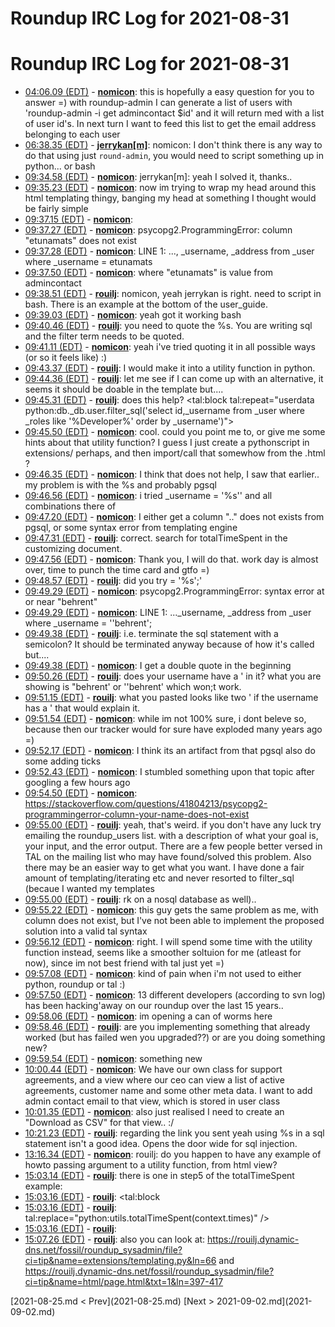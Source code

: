 # Roundup IRC Log for 2021-08-31 #
# Roundup IRC Log for 2021-08-31
* <a href="#04:06.09" id="04:06.09">04:06.09 (EDT)</a> - __[nomicon](https://github.com/nomicon)__: this is hopefully a easy question for you to answer =) with roundup-admin I can generate a list of users with 'roundup-admin -i <tracker home> get admincontact $id' and it will return med with a list of user id's. In next turn I want to feed this list to get the email address belonging to each user
* <a href="#06:38.35" id="06:38.35">06:38.35 (EDT)</a> - __[jerrykan[m]](https://github.com/jerrykan[m])__: nomicon: I don't think there is any way to do that using just `round-admin`, you would need to script something up in python... or bash
* <a href="#09:34.58" id="09:34.58">09:34.58 (EDT)</a> - __[nomicon](https://github.com/nomicon)__: jerrykan[m]: yeah I solved it, thanks..
* <a href="#09:35.23" id="09:35.23">09:35.23 (EDT)</a> - __[nomicon](https://github.com/nomicon)__: now im trying to wrap my head around this html templating thingy, banging my head at something I thought would be fairly simple
* <a href="#09:37.15" id="09:37.15">09:37.15 (EDT)</a> - __[nomicon](https://github.com/nomicon)__: <td tal:define="admincontact python:sa.admincontact.plain()" tal:content="python:db._db.user.filter_sql('select id, _username, _address from _user where _username = %s' % ( admincontact ))"></td>
* <a href="#09:37.27" id="09:37.27">09:37.27 (EDT)</a> - __[nomicon](https://github.com/nomicon)__: psycopg2.ProgrammingError: column "etunamats" does not exist
* <a href="#09:37.28" id="09:37.28">09:37.28 (EDT)</a> - __[nomicon](https://github.com/nomicon)__: LINE 1: ..., _username, _address from _user where _username = etunamats
* <a href="#09:37.50" id="09:37.50">09:37.50 (EDT)</a> - __[nomicon](https://github.com/nomicon)__: where "etunamats" is value from admincontact
* <a href="#09:38.51" id="09:38.51">09:38.51 (EDT)</a> - __[rouilj](https://github.com/rouilj)__: nomicon, yeah jerrykan is right. need to script in bash. There is an example at the bottom of the user_guide.
* <a href="#09:39.03" id="09:39.03">09:39.03 (EDT)</a> - __[nomicon](https://github.com/nomicon)__: yeah got it working bash
* <a href="#09:40.46" id="09:40.46">09:40.46 (EDT)</a> - __[rouilj](https://github.com/rouilj)__: you need to quote the %s. You are writing sql and the filter term needs to be quoted.
* <a href="#09:41.11" id="09:41.11">09:41.11 (EDT)</a> - __[nomicon](https://github.com/nomicon)__: yeah i've tried quoting it in all possible ways (or so it feels like) :)
* <a href="#09:43.37" id="09:43.37">09:43.37 (EDT)</a> - __[rouilj](https://github.com/rouilj)__: I would make it into a utility function in python.
* <a href="#09:44.36" id="09:44.36">09:44.36 (EDT)</a> - __[rouilj](https://github.com/rouilj)__: let me see if I can come up with an alternative, it seems it should be doable in the template but....
* <a href="#09:45.31" id="09:45.31">09:45.31 (EDT)</a> - __[rouilj](https://github.com/rouilj)__: does this help? <tal:block tal:repeat="userdata python:db._db.user.filter_sql('select id,_username from _user where _roles like \'%Developer%\' order by _username')">
* <a href="#09:45.50" id="09:45.50">09:45.50 (EDT)</a> - __[nomicon](https://github.com/nomicon)__: cool. could you point me to, or give me some hints about that utility function? I guess I just create a pythonscript in extensions/ perhaps, and then import/call that somewhow from the .html ?
* <a href="#09:46.35" id="09:46.35">09:46.35 (EDT)</a> - __[nomicon](https://github.com/nomicon)__: I think that does not help, I saw that earlier.. my problem is with the %s and probably pgsql
* <a href="#09:46.56" id="09:46.56">09:46.56 (EDT)</a> - __[nomicon](https://github.com/nomicon)__: i tried _username = \'%s\'' and all combinations there of
* <a href="#09:47.20" id="09:47.20">09:47.20 (EDT)</a> - __[nomicon](https://github.com/nomicon)__: I either get a column ".." does not exists from pgsql, or some syntax error from templating engine
* <a href="#09:47.31" id="09:47.31">09:47.31 (EDT)</a> - __[rouilj](https://github.com/rouilj)__: correct. search for totalTimeSpent in the customizing document.
* <a href="#09:47.56" id="09:47.56">09:47.56 (EDT)</a> - __[nomicon](https://github.com/nomicon)__: Thank you, I will do that. work day is almost over, time to punch the time card and gtfo =)
* <a href="#09:48.57" id="09:48.57">09:48.57 (EDT)</a> - __[rouilj](https://github.com/rouilj)__: did you try = \'%s\';'
* <a href="#09:49.29" id="09:49.29">09:49.29 (EDT)</a> - __[nomicon](https://github.com/nomicon)__: psycopg2.ProgrammingError: syntax error at or near "behrent"
* <a href="#09:49.29" id="09:49.29">09:49.29 (EDT)</a> - __[nomicon](https://github.com/nomicon)__: LINE 1: ..._username, _address from _user where _username = ''behrent';
* <a href="#09:49.38" id="09:49.38">09:49.38 (EDT)</a> - __[rouilj](https://github.com/rouilj)__: i.e. terminate the sql statement with a semicolon? It should be terminated anyway because of how it's called but....
* <a href="#09:49.38" id="09:49.38">09:49.38 (EDT)</a> - __[nomicon](https://github.com/nomicon)__: I get a double quote in the beginning
* <a href="#09:50.26" id="09:50.26">09:50.26 (EDT)</a> - __[rouilj](https://github.com/rouilj)__: does your username have a ' in it? what you are showing is "behrent' or ''behrent' which won;t work.
* <a href="#09:51.15" id="09:51.15">09:51.15 (EDT)</a> - __[rouilj](https://github.com/rouilj)__: what you pasted looks like two ' if the username has a ' that would explain it.
* <a href="#09:51.54" id="09:51.54">09:51.54 (EDT)</a> - __[nomicon](https://github.com/nomicon)__: while im not 100% sure, i dont beleve so, because then our tracker would for sure have exploded many years ago =)
* <a href="#09:52.17" id="09:52.17">09:52.17 (EDT)</a> - __[nomicon](https://github.com/nomicon)__: I think its an artifact from that pgsql also do some adding ticks
* <a href="#09:52.43" id="09:52.43">09:52.43 (EDT)</a> - __[nomicon](https://github.com/nomicon)__: I stumbled something upon that topic after googling a few hours ago
* <a href="#09:54.50" id="09:54.50">09:54.50 (EDT)</a> - __[nomicon](https://github.com/nomicon)__: <https://stackoverflow.com/questions/41804213/psycopg2-programmingerror-column-your-name-does-not-exist>
* <a href="#09:55.00" id="09:55.00">09:55.00 (EDT)</a> - __[rouilj](https://github.com/rouilj)__: yeah, that's weird. if you don't have any luck try emailing the roundup_users list. with a description of what your goal is, your input, and the error output. There are a few people better versed in TAL  on the mailing list who may have found/solved this problem. Also there may be an easier way to get what you want. I have done a fair amount of templating/iterating etc and never resorted to filter_sql (becaue I wanted my templates
* <a href="#09:55.00" id="09:55.00">09:55.00 (EDT)</a> - __[rouilj](https://github.com/rouilj)__: rk on a nosql database as well)..
* <a href="#09:55.22" id="09:55.22">09:55.22 (EDT)</a> - __[nomicon](https://github.com/nomicon)__: this guy gets the same problem as me, with column does not exist, but I've not been able to implement the proposed solution into a valid tal syntax
* <a href="#09:56.12" id="09:56.12">09:56.12 (EDT)</a> - __[nomicon](https://github.com/nomicon)__: right. I will spend some time with the utility function instead, seems like a smoother soltuion for me (atleast for now), since im not best friend with tal just yet =)
* <a href="#09:57.08" id="09:57.08">09:57.08 (EDT)</a> - __[nomicon](https://github.com/nomicon)__: kind of pain when i'm not used to either python, roundup or tal :)
* <a href="#09:57.50" id="09:57.50">09:57.50 (EDT)</a> - __[nomicon](https://github.com/nomicon)__: 13 different developers (according to svn log) has been hacking'away on our roundup over the last 15 years..
* <a href="#09:58.06" id="09:58.06">09:58.06 (EDT)</a> - __[nomicon](https://github.com/nomicon)__: im opening a can of worms here
* <a href="#09:58.46" id="09:58.46">09:58.46 (EDT)</a> - __[rouilj](https://github.com/rouilj)__: are you implementing something that already worked (but has failed wen you upgraded??) or are you doing something new?
* <a href="#09:59.54" id="09:59.54">09:59.54 (EDT)</a> - __[nomicon](https://github.com/nomicon)__: something new
* <a href="#10:00.44" id="10:00.44">10:00.44 (EDT)</a> - __[nomicon](https://github.com/nomicon)__: We have our own class for support agreements, and a view where our ceo can view a list of active agreements, customer name and some other meta data. I want to add admin contact email to that view, which is stored in user class
* <a href="#10:01.35" id="10:01.35">10:01.35 (EDT)</a> - __[nomicon](https://github.com/nomicon)__: also just realised I need to create an "Download as CSV" for that view.. :/
* <a href="#10:21.23" id="10:21.23">10:21.23 (EDT)</a> - __[rouilj](https://github.com/rouilj)__: regarding the link you sent yeah using %s in a sql statement isn't a good idea. Opens the door wide for sql injection.
* <a href="#13:16.34" id="13:16.34">13:16.34 (EDT)</a> - __[nomicon](https://github.com/nomicon)__: rouilj: do you happen to have any example of howto passing argument to a utility function, from html view?
* <a href="#15:03.14" id="15:03.14">15:03.14 (EDT)</a> - __[rouilj](https://github.com/rouilj)__: there is one in step5 of the totalTimeSpent example:
* <a href="#15:03.16" id="15:03.16">15:03.16 (EDT)</a> - __[rouilj](https://github.com/rouilj)__: <tal:block
* <a href="#15:03.16" id="15:03.16">15:03.16 (EDT)</a> - __[rouilj](https://github.com/rouilj)__: tal:replace="python:utils.totalTimeSpent(context.times)" />
* <a href="#15:03.16" id="15:03.16">15:03.16 (EDT)</a> - __[rouilj](https://github.com/rouilj)__: </th></tr>
* <a href="#15:07.26" id="15:07.26">15:07.26 (EDT)</a> - __[rouilj](https://github.com/rouilj)__: also you can look at: <https://rouilj.dynamic-dns.net/fossil/roundup_sysadmin/file?ci=tip&name=extensions/templating.py&ln=66> and <https://rouilj.dynamic-dns.net/fossil/roundup_sysadmin/file?ci=tip&name=html/page.html&txt=1&ln=397-417>

<div class="inpage-footer">
[2021-08-25.md < Prev](2021-08-25.md)
[Next > 2021-09-02.md](2021-09-02.md)
</div>
